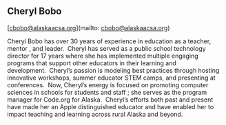 ## Cheryl Bobo

[cbobo@alaskaacsa.org](mailto: cbobo@alaskaacsa.org)

Cheryl Bobo has over 30 years of experience in education as a teacher, mentor , and leader.  Cheryl has served as a public school technology director for 17 years where she has implemented multiple engaging programs that support other educators in their learning and development.  Cheryl’s passion is modeling best practices through hosting innovative workshops, summer educator STEM camps, and presenting at conferences.  Now, Cheryl’s energy is focused on promoting computer sciences in schools for students and staff ; she serves as the program manager for Code.org for Alaska.  Cheryl’s efforts both past and present have made her an Apple distinguished educator and have enabled her to impact teaching and learning across rural Alaska and beyond.
